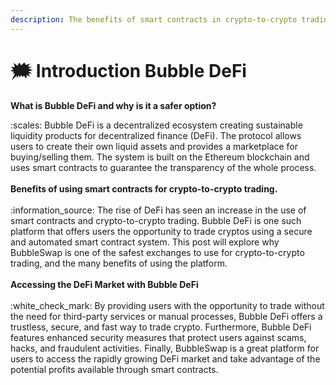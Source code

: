 ```yaml
---
description: The benefits of smart contracts in crypto-to-crypto trading.
---
```


# 🗯 Introduction Bubble DeFi

**What is Bubble DeFi and why is it a safer option?**

:scales: Bubble DeFi is a decentralized ecosystem creating sustainable liquidity products for decentralized finance (DeFi). The protocol allows users to create their own liquid assets and provides a marketplace for buying/selling them. The system is built on the Ethereum blockchain and uses smart contracts to guarantee the transparency of the whole process.\
\
**Benefits of using smart contracts for crypto-to-crypto trading.**\
\
:information\_source: The rise of DeFi has seen an increase in the use of smart contracts and crypto-to-crypto trading. Bubble DeFi is one such platform that offers users the opportunity to trade cryptos using a secure and automated smart contract system. This post will explore why BubbleSwap is one of the safest exchanges to use for crypto-to-crypto trading, and the many benefits of using the platform.\
\
**Accessing the DeFi Market with Bubble DeFi**\
\
:white\_check\_mark: By providing users with the opportunity to trade without the need for third-party services or manual processes, Bubble DeFi offers a trustless, secure, and fast way to trade crypto. Furthermore, Bubble DeFi features enhanced security measures that protect users against scams, hacks, and fraudulent activities. Finally, BubbleSwap is a great platform for users to access the rapidly growing DeFi market and take advantage of the potential profits available through smart contracts.

